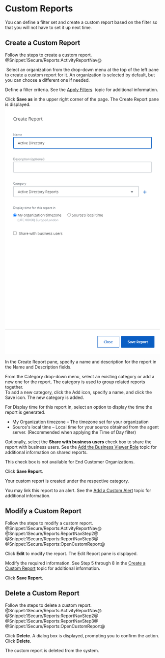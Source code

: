 #  Custom Reports

You can define a filter set and create a custom report based on the filter so that you will not have to set it up next time.

## Create a Custom Report

Follow the steps to create a custom report. @Snippet:1Secure/Reports:ActivityReportNav@

 Select an organization from the drop-down menu at the top of the left pane to create a custom report for it. An organization is selected by default, but you can choose a different one if needed.

Define a filter criteria. See the [Apply Filters](ApplyFilters.md)  topic for additional information.

Click **Save as** in the upper right corner of the page. The Create Report pane is displayed.![](../../../Resources/Images/1Secure/SearchCreateReports.png "Create Report Pane")

In the Create Report pane, specify a name and description for the report in the Name and Description fields.

From the Category drop-down menu, select an existing category or add a new one for the report. The category is used to group related reports together.  
To add a new category, click the Add icon, specify a name, and click the Save icon. The new category is added.  

For Display time for this report in, select an option to display the time the report is generated.

- My Organization timezone – The timezone set for your organization
- Source's local time – Local time for your source obtained from the agent server. (Recommended when applying the Time of Day filter)

Optionally, select the **Share with business users** check box to share the report with business users. See the [Add the Business Viewer Role](../Organizations/AddingUsers.md#Adding2)  topic for additional information on shared reports. 

This check box is not available for End Customer Organizations. 

Click **Save Report**. 

Your custom report is created under the respective category.

You may link this report to an alert. See the [Add a Custom Alert](../Alerts/Alerts.md#Adding)  topic for additional information.

## Modify a Custom Report

Follow the steps to modify a custom report. @Snippet:1Secure/Reports:ActivityReportNav@ 
@Snippet:1Secure/Reports:ReportNavStep2@ 
@Snippet:1Secure/Reports:ReportNavStep3@ 
@Snippet:1Secure/Reports:OpenCustomReport@ 

Click **Edit** to modify the report. The Edit Report pane is displayed.

Modify the required information. See Step 5 through 8 in the [Create a Custom Report](#CreateGe)  topic for additional information.

Click **Save Report**.

## Delete a Custom Report

Follow the steps to delete a custom report. @Snippet:1Secure/Reports:ActivityReportNav@ 
@Snippet:1Secure/Reports:ReportNavStep2@ 
@Snippet:1Secure/Reports:ReportNavStep3@ 
@Snippet:1Secure/Reports:OpenCustomReport@

Click **Delete**. A dialog box is displayed, prompting you to confirm the action. Click **Delete**. 

The custom report is deleted from the system.